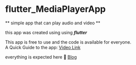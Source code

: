 # flutter_MediaPlayerApp

** simple app that can play audio and video **

this app was created using using **_flutter_**

This app is free to use and the code is available for everyone.
\
A Quick Guide to the app:
[Video Link](https://youtu.be/r58AeI4A0Es?list=PLoST5JgiQZ_SvEj-ilEoLwTgoOtHExMn9)



everything is expected here 🔗
 <a href= "https://nischalvooda.medium.com/flutter-media-player-app-2d69f2c7bf55" target="_blank">Blog</a>

